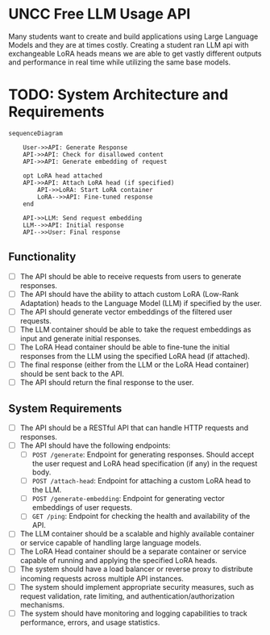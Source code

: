 # UNCC Free LLM Usage API
Many students want to create and build applications using Large Language Models and they are at times costly.  Creating a student ran LLM api with exchangeable LoRA heads means we are able to get vastly different outputs and performance in real time while utilizing the same base models.  

# TODO: System Architecture and Requirements

```mermaid
sequenceDiagram

    User->>API: Generate Response
    API->>API: Check for disallowed content
    API->>API: Generate embedding of request
    
    opt LoRA head attached
    API->>API: Attach LoRA head (if specified)
        API->>LoRA: Start LoRA container 
        LoRA-->>API: Fine-tuned response
    end
    
    API->>LLM: Send request embedding
    LLM-->>API: Initial response
    API-->>User: Final response
```


## Functionality
- [ ] The API should be able to receive requests from users to generate responses.
- [ ] The API should have the ability to attach custom LoRA (Low-Rank Adaptation) heads to the Language Model (LLM) if specified by the user.
- [ ] The API should generate vector embeddings of the filtered user requests.
- [ ] The LLM container should be able to take the request embeddings as input and generate initial responses.
- [ ] The LoRA Head container should be able to fine-tune the initial responses from the LLM using the specified LoRA head (if attached).
- [ ] The final response (either from the LLM or the LoRA Head container) should be sent back to the API.
- [ ] The API should return the final response to the user.

## System Requirements
- [ ] The API should be a RESTful API that can handle HTTP requests and responses.
- [ ] The API should have the following endpoints:
  - [ ] `POST /generate`: Endpoint for generating responses. Should accept the user request and LoRA head specification (if any) in the request body.
  - [ ] `POST /attach-head`: Endpoint for attaching a custom LoRA head to the LLM.
  - [ ] `POST /generate-embedding`: Endpoint for generating vector embeddings of user requests.
  - [ ] `GET /ping`: Endpoint for checking the health and availability of the API.
- [ ] The LLM container should be a scalable and highly available container or service capable of handling large language models.
- [ ] The LoRA Head container should be a separate container or service capable of running and applying the specified LoRA heads.
- [ ] The system should have a load balancer or reverse proxy to distribute incoming requests across multiple API instances.
- [ ] The system should implement appropriate security measures, such as request validation, rate limiting, and authentication/authorization mechanisms.
- [ ] The system should have monitoring and logging capabilities to track performance, errors, and usage statistics.